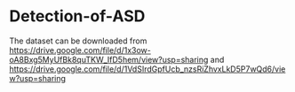 # Detection-of-ASD

The dataset can be downloaded from https://drive.google.com/file/d/1x3ow-oA8Bxg5MyUfBk8quTKW_IfD5hem/view?usp=sharing  and https://drive.google.com/file/d/1VdSIrdGpfUcb_nzsRiZhvxLkD5P7wQd6/view?usp=sharing

